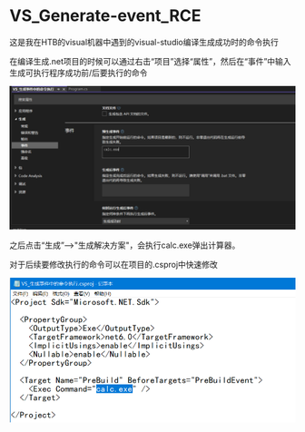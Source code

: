 # VS_Generate-event_RCE
这是我在HTB的visual机器中遇到的visual-studio编译生成成功时的命令执行

在编译生成.net项目的时候可以通过右击“项目”选择“属性”，然后在“事件”中输入生成可执行程序成功前/后要执行的命令

![image-20231005112328401](https://raw.githubusercontent.com/yxl2001/Note-drawing-bed/main/images/202310051123435.png)

之后点击“生成”-->"生成解决方案"，会执行calc.exe弹出计算器。



对于后续要修改执行的命令可以在项目的.csproj中快速修改

![image-20231005112541403](https://raw.githubusercontent.com/yxl2001/Note-drawing-bed/main/images/202310051125294.png)

